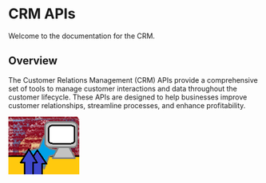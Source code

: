 # CRM APIs

Welcome to the documentation for the CRM.

## Overview

The Customer Relations Management (CRM) APIs provide a comprehensive set of tools to manage customer interactions and data throughout the customer lifecycle. These APIs are designed to help businesses improve customer relationships, streamline processes, and enhance profitability.

![img](images/crm.png)
